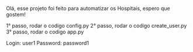 Olá, esse projeto foi feito para automatizar os Hospitais, espero que gostem!

1° passo, rodar o codigo config.py
2° passo, rodar o codigo create_user.py
3° passo, rodar o codigo app.py

Login: user1
Password: password1
